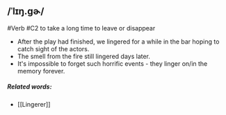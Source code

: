 ## /ˈlɪŋ.ɡɚ/ 
#Verb
#C2
to take a long time to leave or disappear

- After the play had finished, we lingered for a while in the bar hoping to catch sight of the actors.
- The smell from the fire still lingered days later.
- It's impossible to forget such horrific events - they linger on/in the memory forever.

##### Related words:
- [[Lingerer]]